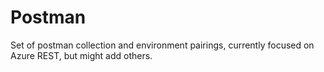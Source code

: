 # Postman

Set of postman collection and environment pairings, currently focused on Azure REST, but might add others.
